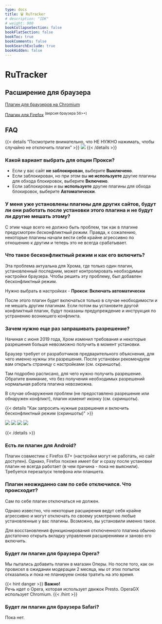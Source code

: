 ```yaml
---
type: docs
title: 🗑️ RuTracker
# description: "IDK"
# weight: 900
bookCollapseSection: false
bookFlatSection: false
bookToc: true
bookComments: false
bookSearchExclude: true
bookHidden: false
---
```


# RuTracker

## Расширение для браузера

[Плагин для браузеров на Chromium](https://chrome.google.com/webstore/detail/fddjpichkajmnkjhcmpbbjdmmcodnkej?nt)

[Плагин для Firefox](https://addons.mozilla.org/en-US/firefox/addon/rutracker-add-on/?nt) <sup>(версия браузера 56>=)</sup>

## FAQ

{{< details "Посмотрите внимательно, что НЕ НУЖНО нажимать, чтобы случайно не отключить плагин" >}}
![](@img/001-4454rufzflmxu8ol.jpg)
{{< /details >}}

### Какой вариант выбрать для опции Прокси?

- Если у вас сайт **не заблокирован**, выберите **Выключено**.
- Если заблокирован, но при этом вы **не используете** другие плагины для обхода блокировок, выберите **Включено**.
- Если заблокирован и вы **используете** другие плагины для обхода блокировок, выберите **Автоматически**.

### У меня уже установлены плагины для других сайтов, будут ли они работать после установки этого плагина и не будут ли другие мешать этому?

С этим чаще всего не должно быть проблем, так как в плагине предусмотрен *бесконфликтный режим*. Правда, к сожалению, некоторые плагины начали вести себя крайне агрессивно по отношению к другим и теперь это не всегда срабатывает.

### Что такое бесконфликтный режим и как его включить?

Эта проблема актуальна для Хрома, где только один плагин, установленный последним, может контролировать необходимые настройки браузера. Чтобы решить эту проблему, был добавлен бесконфликтный режим.

Нужно выбрать в настройках - **Прокси: Включать автоматически**

После этого плагин будет включаться только в случае необходимости и не мешать другим плагинам. Если потом вы установите другой конфликтный плагин, будут показаны предупреждение и инструкция по устранению возникшего конфликта.

### Зачем нужно еще раз запрашивать разрешение?

Начиная с июня 2019 года, Хром изменил требования и некоторые разрешения больше невозможно получить в момент установки.

Браузер требует от разработчиков предварительного объяснения, для чего именно нужны эти разрешения. После установки рекомендуем вам открыть страницу с настройками (см. скриншоты).

Там подробно расписано, для чего нужно получить разрешение. Обратите внимание, что без получения необходимых разрешений нормальная работа плагина невозможна.

В случае обнаружения проблем (не предоставлено разрешение или обнаружен конфликт), плагин изменит иконку (см. скриншоты).

{{< details "Как запросить нужные разрешения и включить бесконфликтный режим (скриншоты)" >}}

![](@img/002-wnwr0ahhufso2hd5-1.jpg)
![](@img/003-wnwr0ahhufso2hd5-2.jpg)
![](@img/004-wnwr0ahhufso2hd5-3.jpg)
![](@img/005-wnwr0ahhufso2hd5-4.jpg)

{{< /details >}}

### Есть ли плагин для Android?

Плагин совместим с Firefox 67+ (настройки могут не работать, но сайт доступен). Однако, Firefox похоже имеет баг и сразу после установки плагин не всегда работает (в чем причина - пока не выяснили). Требуется перезапуск телефона или планшета.

### Плагин неожиданно сам по себе отключился. Что происходит?

Сам по себе плагин отключаться не должен.

Однако известно, что некоторые расширения ведут себя крайне агрессивно и могут отключать по своему усмотрению любые установленные у вас плагины. Возможно, вы установили именно такое.

Для восстановления функционирования отключенного плагина обычно достаточно открыть вкладку управления расширениями и заново его включить.

### Будет ли плагин для браузера Opera?

Мы пытались добавить плагин в магазин Оперы. Но после того, как он провисел в ожидании модерации 2 месяца, мы от этих попыток отказались и пока не планируем снова тратить на это время.

{{< hint danger >}}
**Важно!**<br>
Речь идет о Opera, которая использует движок Presto. OperaGX использует Chromium.
{{< /hint >}}

### Будет ли плагин для браузера Safari?

Пока нет.
